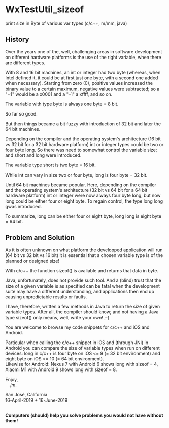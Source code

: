 # WxTestUtil_sizeof
print size in Byte of various var types (c/c++, m/mm, java)


<h2>History</h2>

Over the years one of the, well, challenging areas in software development on different hardware platforms is the use of the right variable, when there are different types.

With 8 and 16 bit machines, an int or integer had two byte (whereas, when Intel defined it, it could be at first just one byte, with a second one added when necessary).  Starting from zero (0), positive values increased the binary value to a certain maximum, negative values were subtracted; so a "+1" would be a x0001 and a "–1" a xffff, and so on.

The variable with type byte is always one byte = 8 bit.

So far so good.

But then things became a bit fuzzy with introduction of 32 bit and later the 64 bit machines.

Depending on the compiler and the operating system's architecture (16 bit vs 32 bit for a 32 bit hardware platform) int or integer types could be two or four byte long.  So there was need to somewhat control the variable size; and short and long were introduced.

The variable type short is two byte = 16 bit.

While int can vary in size two or four byte, long is four byte = 32 bit.

Until 64 bit machines became popular.  Here, depending on the compiler and the operating system's architecture (32 bit vs 64 bit for a 64 bit hardware platform) int or integer were now always four byte long, but now long could be either four or eight byte.  To regain control, the type long long gwas introduced.

To summarize, long can be either four or eight byte, long long is eight byte = 64 bit.

<h2>Problem and Solution</h2>
  
As it is often unknown on what platform the developped application will run (64 bit vs 32 bit vs 16 bit) it is essential that a chosen variable type is of the planned or designed size!

With c/c++ the function sizeof() is avaliable and returns that data in byte.

Java, unfortunately, does not provide such tool.  And a (blind) trust that the size of a given variable is as specified can be fatal when the development suite may have a different understanding, and applications then end up causing unpredictable results or faults.

I have, therefore, written a few methods in Java to return the size of given variable types.  After all, the compiler should know; and not having a Java type sizeof() only means, well, write your own!  ;-) 

You are welcome to browse my code snippets for c/c++ and iOS and Android.

Particular when calling the c/c++ snippet in iOS and (through JNI) in Android you can compare the size of variable types when run on different devices: long in c/c++ is four byte on iOS <= 9 (= 32 bit environment) and eight byte on iOS >= 10 (= 64 bit environment).  
Likewise for Android: Nexus 7 with Android 6 shows long with sizeof = 4, Xiaomi M1 with Android 9  shows long with sizeof = 8.


Enjoy,<br>
&nbsp; &nbsp; <i>jm</i>.
    
San José, California    
16-April-2019 + 16-June-2019
    
<br>    
<b>Computers (should) help you solve problems you would not have without them!</b>


